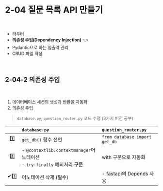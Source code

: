 # 2-04 질문 목록 API 만들기

<br>

- 라우터
- **의존성 주입(Dependency Injection)** 👈
- Pydantic으로 하는 입출력 관리
- CRUD 파일 작성

<br>

## 2-04-2 의존성 주입

<br>

1. 데이터베이스 세션의 생성과 반환을 자동화 
2. 의존성 주입  

> `database.py`, `question_router.py` 코드 수정 (3가지 버전 공부)

||`database.py`|`question_router.py`|
|:---:|:---|:---|
|1️⃣|`get_db()` 함수 선언|`from database import get_db`|
|2️⃣|- `@contextlib.contextmanager`어노테이션<br>- `try-finally` 예외처리 구문|with 구문으로 자동화|
|✔3️⃣|어노테이션 삭제 (필수)|- fastapi의 Depends 사용|